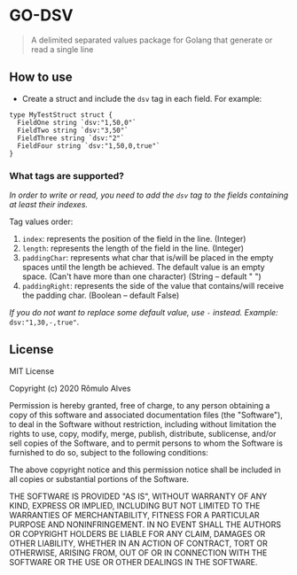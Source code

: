 # GO-DSV
> A delimited separated values package for Golang that generate or read a single line

## How to use

- Create a struct and include the `dsv` tag in each field. For example:
```
type MyTestStruct struct {
  FieldOne string `dsv:"1,50,0"`
  FieldTwo string `dsv:"3,50"`
  FieldThree string `dsv:"2"`
  FieldFour string `dsv:"1,50,0,true"`
}
```

### What tags are supported?

*In order to write or read, you need to add the `dsv` tag to the fields containing at least their indexes.*

Tag values order:

1. `index`: represents the position of the field in the line. (Integer)
2. `length`: represents the length of the field in the line. (Integer)
3. `paddingChar`: represents what char that is/will be placed in the empty spaces until the length be achieved. The default value is an empty space. (Can't have more than one character) (String – default " ")
4. `paddingRight`: represents the side of the value that contains/will receive the padding char. (Boolean – default False)

*If you do not want to replace some default value, use `-` instead. Example:* `dsv:"1,30,-,true"`.

## License

MIT License

Copyright (c) 2020 Rômulo Alves

Permission is hereby granted, free of charge, to any person obtaining a copy
of this software and associated documentation files (the "Software"), to deal
in the Software without restriction, including without limitation the rights
to use, copy, modify, merge, publish, distribute, sublicense, and/or sell
copies of the Software, and to permit persons to whom the Software is
furnished to do so, subject to the following conditions:

The above copyright notice and this permission notice shall be included in all
copies or substantial portions of the Software.

THE SOFTWARE IS PROVIDED "AS IS", WITHOUT WARRANTY OF ANY KIND, EXPRESS OR
IMPLIED, INCLUDING BUT NOT LIMITED TO THE WARRANTIES OF MERCHANTABILITY,
FITNESS FOR A PARTICULAR PURPOSE AND NONINFRINGEMENT. IN NO EVENT SHALL THE
AUTHORS OR COPYRIGHT HOLDERS BE LIABLE FOR ANY CLAIM, DAMAGES OR OTHER
LIABILITY, WHETHER IN AN ACTION OF CONTRACT, TORT OR OTHERWISE, ARISING FROM,
OUT OF OR IN CONNECTION WITH THE SOFTWARE OR THE USE OR OTHER DEALINGS IN THE
SOFTWARE.